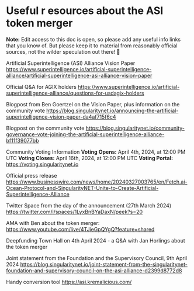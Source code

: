 # Useful r esources about the ASI token merger

**Note:** Edit access to this doc is open, so please add any useful info links that you know of. But please keep it to material from reasonably official sources, not the wilder speculation out there! 🙂





Artificial Superintelligence (ASI) Alliance Vision Paper https://www.superintelligence.io/artificial-superintelligence-alliance/artificial-superintelligence-asi-alliance-vision-paper

Official Q&A for AGIX holders https://www.superintelligence.io/artificial-superintelligence-alliance/questions-for-usdagix-holders

Blogpost from Ben Goertzel on the Vision Paper, plus information on the community vote https://blog.singularitynet.io/announcing-the-artificial-superintelligence-vision-paper-da4af715f6c4

Blogpost on the community vote https://blog.singularitynet.io/community-governance-vote-joining-the-artificial-superintelligence-alliance-bf11f39077bb

Community Voting Information **Voting Opens:** April 4th, 2024, at 12:00 PM UTC **Voting Closes:** April 16th, 2024, at 12:00 PM UTC **Voting Portal:**  https://voting.singularitynet.io



Official press release https://www.businesswire.com/news/home/20240327003765/en/Fetch.ai-Ocean-Protocol-and-SingularityNET-Unite-to-Create-Artificial-Superintelligence-Alliance

Twitter Space from the day of the announcement  (27th March 2024) https://twitter.com/i/spaces/1LyxBnBYaDaxN/peek?s=20

AMA with Ben about the token merger: https://www.youtube.com/live/4TJieGpQYgQ?feature=shared

Deepfunding Town Hall on 4th April 2024 - a Q&A with Jan Horlings about the token merger

Joint statement from the Foundation and the Supervisory Council, 9th April 2024 https://blog.singularitynet.io/joint-statement-from-the-singularitynet-foundation-and-supervisory-council-on-the-asi-alliance-d2399d8772d8

Handy conversion tool https://asi.kremalicious.com/



